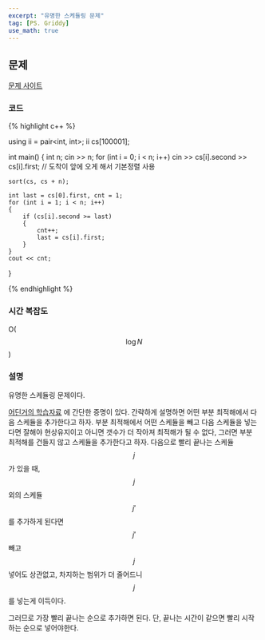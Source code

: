 ```yaml
---
excerpt: "유명한 스케듈링 문제"
tag: [PS. Griddy]
use_math: true
---
```


## 문제

[문제 사이트](https://www.acmicpc.net/problem/1931)

### 코드

{% highlight c++ %}

using ii = pair<int, int>;
ii cs[100001];

int main()
{
	int n; cin >> n;
	for (int i = 0; i < n; i++)
		cin >> cs[i].second >> cs[i].first; // 도착이 앞에 오게 해서 기본정렬 사용

	sort(cs, cs + n);
	
	int last = cs[0].first, cnt = 1;
	for (int i = 1; i < n; i++)
	{
		if (cs[i].second >= last)
		{
			cnt++;
			last = cs[i].first;
		}
	}
	cout << cnt;
}

{% endhighlight %}

### 시간 복잡도

O($$\log{N}$$)

### 설명

유명한 스케듈링 문제이다.

[어딘거의 학습자료](https://home.ttic.edu/~avrim/Algo19/lectures/greedy1.pdf) 에 간단한 증명이 있다. 간략하게 설명하면 어떤 부분 최적해에서 다음 스케듈을 추가한다고 하자. 부분 최적해에서 어떤 스케듈을 빼고 다음 스케듈을 넣는다면 잘해야 현상유지이고 아니면 갯수가 더 작아져 최적해가 될 수 없다, 그러면 부분 최적해를 건들지 않고 스케듈을 추가한다고 하자. 다음으로 빨리 끝나는 스케듈 $$j$$ 가 있을 때, $$j$$ 외의 스케듈 $$j'$$ 를 추가하게 된다면 $$j'$$ 빼고 $$j$$ 넣어도 상관없고, 차지하는 범위가 더 줄어드니 $$j$$ 를 넣는게 이득이다. 

그러므로 가장 빨리 끝나는 순으로 추가하면 된다. 단, 끝나는 시간이 같으면 빨리 시작하는 순으로 넣어야한다.